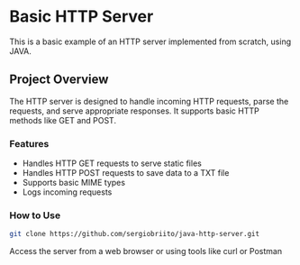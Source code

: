 # Basic HTTP Server

This is a basic example of an HTTP server implemented from scratch, using JAVA. 

## Project Overview

The HTTP server is designed to handle incoming HTTP requests, parse the requests, and serve appropriate responses. It supports basic HTTP methods like GET and POST.

### Features
- Handles HTTP GET requests to serve static files
- Handles HTTP POST requests to save data to a TXT file
- Supports basic MIME types
- Logs incoming requests

### How to Use

   ```sh
   git clone https://github.com/sergiobriito/java-http-server.git
   ```

 Access the server from a web browser or using tools like curl or Postman
